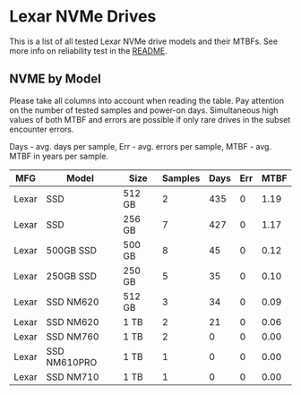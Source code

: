 Lexar NVMe Drives
=================

This is a list of all tested Lexar NVMe drive models and their MTBFs. See more
info on reliability test in the [README](https://github.com/linuxhw/SMART).

NVME by Model
------------

Please take all columns into account when reading the table. Pay attention on the
number of tested samples and power-on days. Simultaneous high values of both MTBF
and errors are possible if only rare drives in the subset encounter errors.

Days - avg. days per sample,
Err  - avg. errors per sample,
MTBF - avg. MTBF in years per sample.

| MFG       | Model              | Size   | Samples | Days  | Err   | MTBF |
|-----------|--------------------|--------|---------|-------|-------|------|
| Lexar     | SSD                | 512 GB | 2       | 435   | 0     | 1.19   |
| Lexar     | SSD                | 256 GB | 7       | 427   | 0     | 1.17   |
| Lexar     | 500GB SSD          | 500 GB | 8       | 45    | 0     | 0.12   |
| Lexar     | 250GB SSD          | 250 GB | 5       | 35    | 0     | 0.10   |
| Lexar     | SSD NM620          | 512 GB | 3       | 34    | 0     | 0.09   |
| Lexar     | SSD NM620          | 1 TB   | 2       | 21    | 0     | 0.06   |
| Lexar     | SSD NM760          | 1 TB   | 2       | 0     | 0     | 0.00   |
| Lexar     | SSD NM610PRO       | 1 TB   | 1       | 0     | 0     | 0.00   |
| Lexar     | SSD NM710          | 1 TB   | 1       | 0     | 0     | 0.00   |
